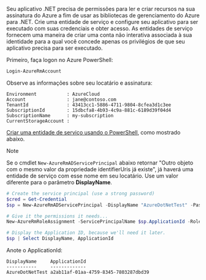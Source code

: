 Seu aplicativo .NET precisa de permissões para ler e criar recursos na sua assinatura do Azure a fim de usar as bibliotecas de gerenciamento do Azure para .NET. Crie uma entidade de serviço e configure seu aplicativo para ser executado com suas credenciais e obter acesso. As entidades de serviço fornecem uma maneira de criar uma conta não interativa associada à sua identidade para a qual você concede apenas os privilégios de que seu aplicativo precisa para ser executado.

Primeiro, faça logon no Azure PowerShell:

```powershell
Login-AzureRmAccount
```

Observe as informações sobre seu locatário e assinatura:

```plaintext
Environment           : AzureCloud
Account               : jane@contoso.com
TenantId              : 43413cc1-5886-4711-9804-8cfea3d1c3ee
SubscriptionId        : 15dbcfa8-4b93-4c9a-881c-6189d39f04d4
SubscriptionName      : my-subscription
CurrentStorageAccount : 
```

[Criar uma entidade de serviço usando o PowerShell](/powershell/azure/create-azure-service-principal-azureps), como mostrado abaixo. 

> [!NOTE]
> Se o cmdlet `New-AzureRmADServicePrincipal` abaixo retornar "Outro objeto com o mesmo valor da propriedade identifierUris já existe", já haverá uma entidade de serviço com esse nome em seu locatário. Use um valor diferente para o parâmetro **DisplayName**. 

```powershell
# Create the service principal (use a strong password)
$cred = Get-Credential
$sp = New-AzureRmADServicePrincipal -DisplayName "AzureDotNetTest" -Password $cred.Password

# Give it the permissions it needs...
New-AzureRmRoleAssignment -ServicePrincipalName $sp.ApplicationId -RoleDefinitionName Contributor

# Display the Application ID, because we'll need it later.
$sp | Select DisplayName, ApplicationId
```

Anote o ApplicationId:

```plaintext
DisplayName     ApplicationId
-----------     -------------
AzureDotNetTest a2ab11af-01aa-4759-8345-7803287dbd39
```
